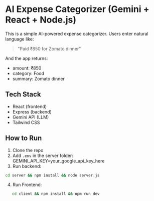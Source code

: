 # AI Expense Categorizer (Gemini + React + Node.js)

This is a simple AI-powered expense categorizer. Users enter natural language like:

> "Paid ₹850 for Zomato dinner"

And the app returns:
- amount: ₹850
- category: Food
- summary: Zomato dinner

## Tech Stack
- React (frontend)
- Express (backend)
- Gemini API (LLM)
- Tailwind CSS

## How to Run
1. Clone the repo
2. Add `.env` in the server folder:
  GEMINI_API_KEY=your_google_api_key_here
3. Run backend:
```bash
cd server && npm install && node server.js
```
4. Run Frontend:
```bash
   cd client && npm install && npm run dev
```
